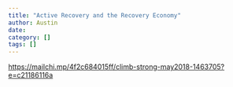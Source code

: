 ```yaml
---
title: "Active Recovery and the Recovery Economy"
author: Austin
date:
category: []
tags: []
---
```


https://mailchi.mp/4f2c684015ff/climb-strong-may2018-1463705?e=c21186116a
